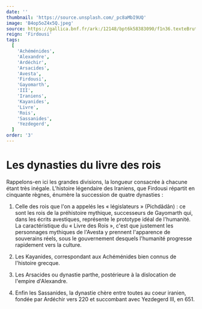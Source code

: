 ```yaml
---
date: ''
thumbnail: 'https://source.unsplash.com/_pc8aMbI9UQ'
image: 'B4op5oZ4x5Q.jpeg'
source: https://gallica.bnf.fr/ark:/12148/bpt6k58383090/f1n36.texteBrut
reign: 'Firdousi'
tags:
  [
    'Achéménides',
    'Alexandre',
    'Ardéchir',
    'Arsacides',
    'Avesta',
    'Firdousi',
    'Gayomarth',
    'III',
    'Iraniens',
    'Kayanides',
    'Livre',
    'Rois',
    'Sassanides',
    'Yezdegerd',
  ]
order: '3'
---
```


# Les dynasties du livre des rois

Rappelons-en ici les grandes divisions, la longueur consacrée à chacune étant très inégale. L'histoire légendaire des Iraniens, que Firdousi répartit en cinquante règnes, énumère la succession de quatre dynasties :

1. Celle des rois que l'on a appelés les « législateurs » (Pichdâdân) : ce sont les rois de la préhistoire mythique,
   successeurs de Gayomarth qui, dans les écrits avestiques, représente le prototype idéal de l'humanité. La caractéristique du « Livre des Rois », c'est que justement les personnages mythiques de l'Avesta y prennent l'apparence de souverains réels, sous le gouvernement desquels l'humanité progresse rapidement vers la culture.

2. Les Kayanides, correspondant aux Achéménides bien connus de l'histoire grecque.

3. Les Arsacides ou dynastie parthe, postérieure à la dislocation de l'empire d'Alexandre.

4. Enfin les Sassanides, la dynastie chère entre toutes au coeur iranien, fondée par Ardéchir vers 220 et succombant avec Yezdegerd III, en 651.
